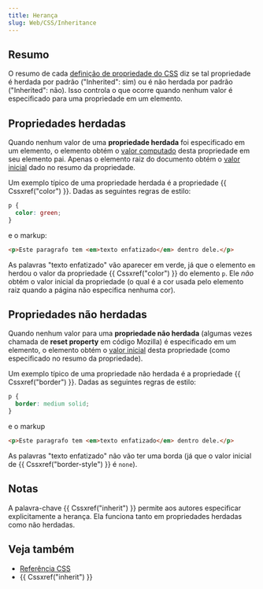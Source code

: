 ```yaml
---
title: Herança
slug: Web/CSS/Inheritance
---
```


## Resumo

O resumo de cada [definição de propriedade do CSS](/pt-BR/docs/Web/CSS/Reference) diz se tal propriedade é herdada por padrão ("Inherited": sim) ou é não herdada por padrão ("Inherited": não). Isso controla o que ocorre quando nenhum valor é especificado para uma propriedade em um elemento.

## Propriedades herdadas

Quando nenhum valor de uma **propriedade herdada** foi especificado em um elemento, o elemento obtém o [valor computado](/pt-BR/docs/Web/CSS/computed_value) desta propriedade em seu elemento pai. Apenas o elemento raiz do documento obtém o [valor inicial](/pt-BR/docs/Web/CSS/initial_value) dado no resumo da propriedade.

Um exemplo típico de uma propriedade herdada é a propriedade {{ Cssxref("color") }}. Dadas as seguintes regras de estilo:

```css
p {
  color: green;
}
```

e o markup:

```html
<p>Este paragrafo tem <em>texto enfatizado</em> dentro dele.</p>
```

As palavras "texto enfatizado" vão aparecer em verde, já que o elemento `em` herdou o valor da propriedade {{ Cssxref("color") }} do elemento `p`. Ele _não_ obtém o valor inicial da propriedade (o qual é a cor usada pelo elemento raiz quando a página não especifica nenhuma cor).

## Propriedades não herdadas

Quando nenhum valor para uma **propriedade não herdada** (algumas vezes chamada de **reset property** em código Mozilla) é especificado em um elemento, o elemento obtém o [valor inicial](/pt-BR/docs/CSS/initial_value) desta propriedade (como especificado no resumo da propriedade).

Um exemplo típico de uma propriedade não herdada é a propriedade {{ Cssxref("border") }}. Dadas as seguintes regras de estilo:

```css
p {
  border: medium solid;
}
```

e o markup

```html
<p>Este paragrafo tem <em>texto enfatizado</em> dentro dele.</p>
```

As palavras "texto enfatizado" não vão ter uma borda (já que o valor inicial de {{ Cssxref("border-style") }} é `none`).

## Notas

A palavra-chave {{ Cssxref("inherit") }} permite aos autores especificar explicitamente a herança. Ela funciona tanto em propriedades herdadas como não herdadas.

## Veja também

- [Referência CSS](/pt-BR/docs/Web/CSS/Reference)
- {{ Cssxref("inherit") }}
